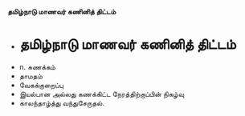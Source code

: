 **தமிழ்நாடு மாணவர் கணினித் திட்டம்**
- # தமிழ்நாடு மாணவர் கணினித் திட்டம்
- n. சுணக்கம்
- தாமதம்
- வேகக்குறைப்பு
- இயல்பான அல்லது கணக்கிட்ட நேரத்திற்குப்பின் நிகழ்வு
- காலந்தாழ்த்து வந்துசேருதல்.

